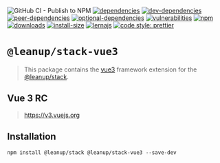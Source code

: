 ![GitHub CI - Publish to NPM](https://github.com/leanupjs/leanup/workflows/GitHub%20CI%20-%20Publish%20to%20NPM/badge.svg)
[![dependencies][dependencies]][dependencies-url]
[![dev-dependencies][dev-dependencies]][peer-dependencies-url]
[![peer-dependencies][peer-dependencies]][peer-dependencies-url]
[![optional-dependencies][optional-dependencies]][peer-dependencies-url]
[![vulnerabilities][vulnerabilities]][vulnerabilities-url]
[![npm][npm]][npm-url]
[![downloads][downloads]][downloads-url]
[![install-size][install-size]][install-size-url]
[![lernajs][lernajs]][lernajs-url]
[![code style: prettier](https://img.shields.io/badge/code_style-prettier-ff69b4.svg)](https://github.com/prettier/prettier)

[npm]: https://img.shields.io/npm/v/@leanup/cli-vue3
[npm-url]: https://www.npmjs.com/package/@leanup/cli-vue3
[dependencies]: https://status.david-dm.org/gh/leanupjs/leanup.svg?path=packages/stack/frameworks/vue3&ref=release/1.2
[dependencies-url]: https://david-dm.org/leanupjs/leanup?path=packages/stack/frameworks/vue3&ref=release/1.2
[dev-dependencies]: https://status.david-dm.org/gh/leanupjs/leanup.svg?path=packages/stack/frameworks/vue3&ref=release/1.2&type=dev
[dev-dependencies-url]: https://david-dm.org/leanupjs/leanup?path=packages/stack/frameworks/vue3&ref=release/1.2&type=dev
[peer-dependencies]: https://status.david-dm.org/gh/leanupjs/leanup.svg?path=packages/stack/frameworks/vue3&ref=release/1.2&type=peer
[peer-dependencies-url]: https://david-dm.org/leanupjs/leanup?path=packages/stack/frameworks/vue3&ref=release/1.2&type=peer
[optional-dependencies]: https://status.david-dm.org/gh/leanupjs/leanup.svg?path=packages/stack/frameworks/vue3&ref=release/1.2&type=optional
[optional-dependencies-url]: https://david-dm.org/leanupjs/leanup?path=packages/stack/frameworks/vue3&ref=release/1.2&type=optional
[vulnerabilities]: https://img.shields.io/snyk/vulnerabilities/npm/@leanup/cli-vue3
[vulnerabilities-url]: https://snyk.io/test/npm/@leanup/cli-vue3
[downloads]: https://img.shields.io/npm/dt/@leanup/cli-vue3
[downloads-url]: https://npmcharts.com/compare/@leanup/cli-vue3?minimal=true
[install-size]: https://packagephobia.now.sh/badge?p=@leanup/cli-vue3@next
[install-size-url]: https://packagephobia.now.sh/result?p=@leanup/cli-vue3@next
[lernajs]: https://img.shields.io/badge/managed%20with-lerna-blueviolet
[lernajs-url]: https://lerna.js.org

# `@leanup/stack-vue3`

> This package contains the [vue3](https://v3.vuejs.org) framework extension for the [@leanup/stack](https://www.npmjs.com/package/@leanup/stack).

## Vue 3 RC

> https://v3.vuejs.org

## Installation

`npm install @leanup/stack @leanup/stack-vue3 --save-dev`
